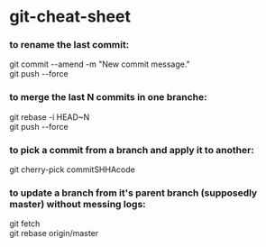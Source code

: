 # git-cheat-sheet

### to rename the last commit:
git commit --amend -m "New commit message."
<br/>
git push --force

### to merge the last N commits in one branche:
git rebase -i HEAD~N
<br/>
git push --force

### to pick a commit from a branch and apply it to another:
git cherry-pick commitSHHAcode

### to update a branch from it's parent branch (supposedly master) without messing logs:
git fetch
<br/>
git rebase origin/master
